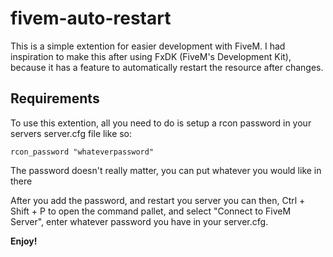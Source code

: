 # fivem-auto-restart

This is a simple extention for easier development with FiveM. I had inspiration to make this after using FxDK (FiveM's Development Kit), because it has a feature to automatically restart the resource after changes.

## Requirements

To use this extention, all you need to do is setup a rcon password in your servers server.cfg file like so:

`rcon_password "whateverpassword"`

The password doesn't really matter, you can put whatever you would like in there

After you add the password, and restart you server you can then, Ctrl + Shift + P to open the command pallet, and select "Connect to FiveM Server", enter whatever password you have in your server.cfg.

**Enjoy!**